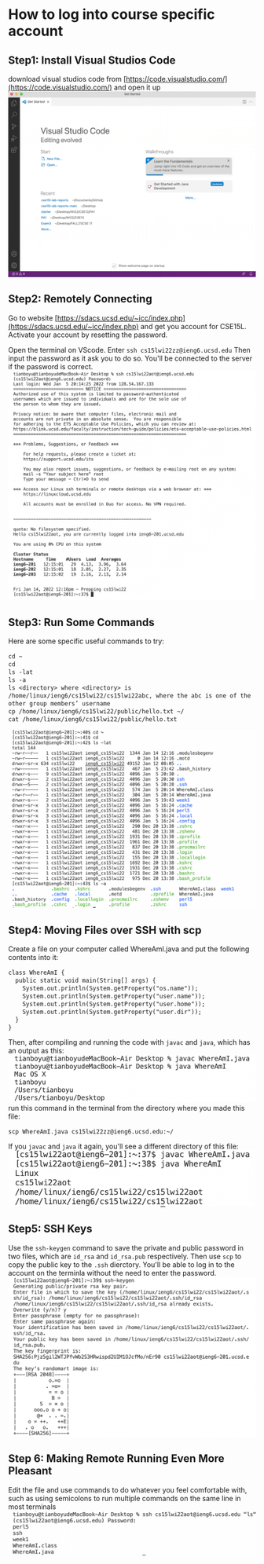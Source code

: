 # How to log into course specific account

## Step1: Install Visual Studios Code
download visual studios code from [https://code.visualstudio.com/](https://code.visualstudio.com/) and open it up
![Image](p1.png) 

## Step2: Remotely Connecting
Go to website [https://sdacs.ucsd.edu/~icc/index.php](https://sdacs.ucsd.edu/~icc/index.php) and get you account for CSE15L. 
Activate your account by resetting the password.

Open the terminal on VScode.
Enter `ssh cs15lwi22zz@ieng6.ucsd.edu` 
Then input the password as it ask you to do so.
You'll be connected to the server if the password is correct.
![Image](p2.png)

## Step3: Run Some Commands
Here are some specific useful commands to try:
```
cd ~
cd
ls -lat
ls -a
ls <directory> where <directory> is /home/linux/ieng6/cs15lwi22/cs15lwi22abc, where the abc is one of the other group members’ username
cp /home/linux/ieng6/cs15lwi22/public/hello.txt ~/
cat /home/linux/ieng6/cs15lwi22/public/hello.txt
```
![Image](p3.png)

## Step4: Moving Files over SSH with scp
Create a file on your computer called WhereAmI.java and put the following contents into it:
```
class WhereAmI {
  public static void main(String[] args) {
    System.out.println(System.getProperty("os.name"));
    System.out.println(System.getProperty("user.name"));
    System.out.println(System.getProperty("user.home"));
    System.out.println(System.getProperty("user.dir"));
  }
}
```
Then, after compiling and running the code with `javac` and `java`, which has an output as this:
![Image](p4.png)
run this command in the terminal from the directory where you made this file:
```
scp WhereAmI.java cs15lwi22zz@ieng6.ucsd.edu:~/
```
If you `javac` and `java` it again, you'll see a different directory of this file:
![Image](p5.png)

## Step5: SSH Keys
Use the `ssh-keygen` command to save the private and public password in two files, which are `id_rsa` and `id_rsa.pub` respectively.
Then use `scp` to copy the public key to the `.ssh` dierctory.
You'll be able to log in to the account on the terminla without the need to enter the password.
![Image](p6.png)

## Step 6: Making Remote Running Even More Pleasant
Edit the file and use commands to do whatever you feel comfortable with, such as using semicolons to run multiple commands on the same line in most terminals
![Image](p7.png)
